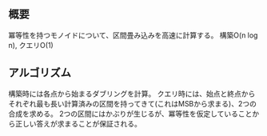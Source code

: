 ## 概要
冪等性を持つモノイドについて、区間畳み込みを高速に計算する。
構築O(n log n), クエリO(1)

## アルゴリズム
構築時には各点から始まるダブリングを計算。
クエリ時には、始点と終点からそれぞれ最も長い計算済みの区間を持ってきて(これはMSBから求まる)、2つの合成を求める。
2つの区間にはかぶりが生じるが、冪等性を仮定していることから正しい答えが求まることが保証される。
